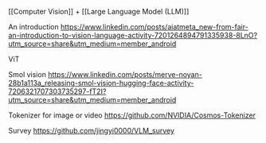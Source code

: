 [[Computer Vision]] + [[Large Language Model (LLM)]]

An introduction
https://www.linkedin.com/posts/aiatmeta_new-from-fair-an-introduction-to-vision-language-activity-7201264894791335938-8LnO?utm_source=share&utm_medium=member_android

ViT

Smol vision
https://www.linkedin.com/posts/merve-noyan-28b1a113a_releasing-smol-vision-hugging-face-activity-7206321707303735297-fT2I?utm_source=share&utm_medium=member_android

Tokenizer for image or video
https://github.com/NVIDIA/Cosmos-Tokenizer

Survey
https://github.com/jingyi0000/VLM_survey


